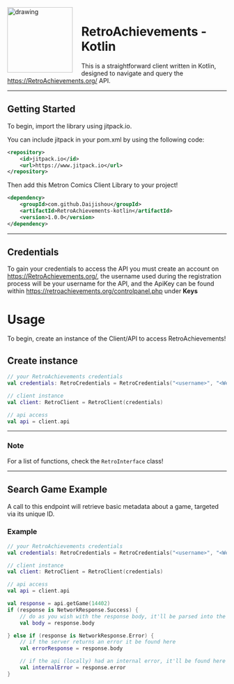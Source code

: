<img align="left" src="https://i.imgur.com/gUxw8Nd.png" alt="drawing" width="150" style="margin-right: 20px;"/>

# RetroAchievements - Kotlin
This is a straightforward client written in Kotlin, designed to navigate and query the https://RetroAchievements.org/ API.

---

## Getting Started

To begin, import the library using jitpack.io.

You can include jitpack in your pom.xml by using the following code:
```xml
<repository>
    <id>jitpack.io</id>
    <url>https://www.jitpack.io</url>
</repository>
```

Then add this Metron Comics Client Library to your project!

```xml
<dependency>
    <groupId>com.github.Daijishou</groupId>
    <artifactId>RetroAchievements-kotlin</artifactId>
    <version>1.0.0</version>
</dependency>
```
---

## Credentials
To gain your credentials to access the API you must create an account on https://RetroAchievements.org/, 
the username used during the registration process will be your username for the API, and the ApiKey can be found within https://retroachievements.org/controlpanel.php under **Keys**

# Usage
To begin, create an instance of the Client/API to access RetroAchievements!

## Create instance
```kotlin
// your RetroAchievements credentials
val credentials: RetroCredentials = RetroCredentials("<username>", "<Web API Key>")

// client instance 
val client: RetroClient = RetroClient(credentials)

// api access
val api = client.api
```
---

### Note
For a list of functions, check the ```RetroInterface``` class!

---
## Search Game Example
A call to this endpoint will retrieve basic metadata about a game, targeted via its unique ID.

### Example
```kotlin
// your RetroAchievements credentials
val credentials: RetroCredentials = RetroCredentials("<username>", "<Web API Key>")

// client instance 
val client: RetroClient = RetroClient(credentials)

// api access
val api = client.api

val response = api.getGame(14402)
if (response is NetworkResponse.Success) {
    // do as you wish with the response body, it'll be parsed into the appropriate pojo object
    val body = response.body

} else if (response is NetworkResponse.Error) {
    // if the server returns an error it be found here
    val errorResponse = response.body

    // if the api (locally) had an internal error, it'll be found here
    val internalError = response.error
}
```